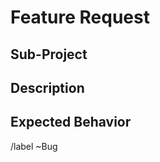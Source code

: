 # Feature Request
<!-- If you feel a heading is irrelevant, just leave it empty or remove it. -->

## Sub-Project
<!-- 
  Can you specify which sub-project(s) this is relevant to? If you aren't sure,
  or this is a proposal for a new sub-project, you can delete this.
-->

## Description
<!-- Explain what this is about, try to use full sentences, and make your point clear. -->

## Expected Behavior
<!-- What were you expecting to happen instead of this? -->

/label ~Bug 
